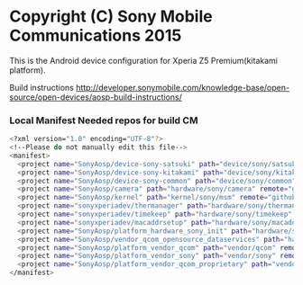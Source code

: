Copyright (C) Sony Mobile Communications 2015
=============================================

This is the Android device configuration for Xperia Z5 Premium(kitakami platform).

Build instructions
http://developer.sonymobile.com/knowledge-base/open-source/open-devices/aosp-build-instructions/

### Local Manifest Needed repos for build CM ###
```bash
<?xml version="1.0" encoding="UTF-8"?>
<!--Please do not manually edit this file-->
<manifest>
  <project name="SonyAosp/device-sony-satsuki" path="device/sony/satsuki" remote="github" revision="cm-13.0" />
  <project name="SonyAosp/device-sony-kitakami" path="device/sony/kitakami" remote="github" revision="cm-13.0" />
  <project name="SonyAosp/device-sony-common" path="device/sony/common" remote="github" revision="cm-13.0" />
  <project name="SonyAosp/camera" path="hardware/sony/camera" remote="github" revision="cm-13.0" />
  <project name="SonyAosp/kernel" path="kernel/sony/msm" remote="github" revision="mm-6.0" />
  <project name="sonyxperiadev/thermanager" path="hardware/sony/thermanager" remote="github" revision="master" />
  <project name="sonyxperiadev/timekeep" path="hardware/sony/timekeep" remote="github" revision="master" />
  <project name="sonyxperiadev/macaddrsetup" path="hardware/sony/macaddrsetup" remote="github" revision="master" />
  <project name="SonyAosp/platform_hardware_sony_init" path="hardware/sony/init" remote="github" revision="mm-6.0" />
  <project name="SonyAosp/vendor_qcom_opensource_dataservices" path="hardware/sony/opensource/dataservices" remote="github" revision="mm-6.0" />
  <project name="SonyAosp/platform_vendor_qcom" path="vendor/qcom" remote="github" revision="mm-6.0" />
  <project name="SonyAosp/platform_vendor_sony" path="vendor/sony" remote="github" revision="mm-6.0" />
  <project name="SonyAosp/platform_vendor_qcom_proprietary" path="vendor/qcom/proprietary" remote="github" revision="mm-6.0" />
</manifest>
```
